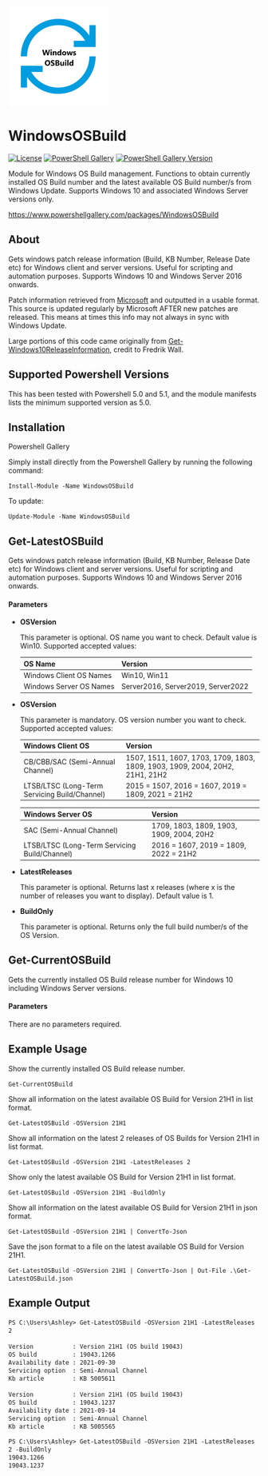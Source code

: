 
![alt text](https://github.com/AshleyHow/WindowsOSBuild/blob/main/WindowsOSBuild.png)

# WindowsOSBuild

[![License][license-badge]][license]
[![PowerShell Gallery][psgallery-badge]][psgallery]
[![PowerShell Gallery Version][psgallery-version-badge]][psgallery]

Module for Windows OS Build management. Functions to obtain currently installed OS Build number and the latest available OS Build number/s from Windows Update. Supports Windows 10 and associated Windows Server versions only.

https://www.powershellgallery.com/packages/WindowsOSBuild

[psgallery-badge]: https://img.shields.io/powershellgallery/v/WindowsOSBuild.svg?logo=PowerShell&style=flat-square
[psgallery]: https://www.powershellgallery.com/packages/WindowsOSBuild
[psgallery-version-badge]: https://img.shields.io/powershellgallery/dt/WindowsOSBuild.svg?logo=PowerShell&style=flat-square
[psgallery-version]: https://www.powershellgallery.com/packages/WindowsOSBuild
[license-badge]: https://img.shields.io/github/license/AshleyHow/WindowsOSBuild.svg?style=flat-square
[license]: https://github.com/AshleyHow/WindowsOSBuild/blob/main/LICENCE

## About

Gets windows patch release information (Build, KB Number, Release Date etc) for Windows client and server versions. Useful for scripting and automation purposes. Supports Windows 10 and Windows Server 2016 onwards.

Patch information retrieved from [Microsoft](https://docs.microsoft.com/en-gb/windows/release-health/release-information) and outputted in a usable format. This source is updated regularly by Microsoft AFTER new patches are released. This means at times this info may not always in sync with Windows Update. 

Large portions of this code came originally from [Get-Windows10ReleaseInformation](https://github.com/FredrikWall/PowerShell/blob/master/Windows/Get-Windows10ReleaseInformation.ps1), credit to Fredrik Wall.
    
## Supported Powershell Versions

This has been tested with Powershell 5.0 and 5.1, and the module manifests lists the minimum supported version as 5.0.

## Installation
Powershell Gallery

Simply install directly from the Powershell Gallery by running the following command:

```
Install-Module -Name WindowsOSBuild
```

To update:

```
Update-Module -Name WindowsOSBuild
```

## Get-LatestOSBuild

Gets windows patch release information (Build, KB Number, Release Date etc) for Windows client and server versions. Useful for scripting and automation purposes. Supports Windows 10 and Windows Server 2016 onwards.

#### Parameters

* **OSVersion**
    
    This parameter is optional. OS name you want to check. Default value is Win10. Supported accepted values: 
    
    | OS Name                                             | Version                                                                      |
    | :---------------------------------------------------| :--------------------------------------------------------------------------- |
    | Windows Client OS Names                             | Win10, Win11                                                                 |
    | Windows Server OS Names                             | Server2016, Server2019, Server2022                                           |

* **OSVersion**

    This parameter is mandatory. OS version number you want to check. Supported accepted values:

    | Windows Client OS                                   | Version                                                                      |
    | :-------------------------------------------------- | :--------------------------------------------------------------------------- |
    | CB/CBB/SAC (Semi-Annual Channel)                    | 1507, 1511, 1607, 1703, 1709, 1803, 1809, 1903, 1909, 2004, 20H2, 21H1, 21H2 |
    | LTSB/LTSC (Long-Term Servicing Build/Channel)       | 2015 = 1507, 2016 = 1607, 2019 = 1809, 2021 = 21H2                           |

    | Windows Server OS                                   | Version                                                                      |
    | :-------------------------------------------------- | :--------------------------------------------------------------------------- |
    | SAC (Semi-Annual Channel)                           | 1709, 1803, 1809, 1903, 1909, 2004, 20H2                                     |
    | LTSB/LTSC (Long-Term Servicing Build/Channel)       | 2016 = 1607, 2019 = 1809, 2022 = 21H2                                        |

* **LatestReleases**

    This parameter is optional. Returns last x releases (where x is the number of releases you want to display). Default value is 1.

* **BuildOnly**

    This parameter is optional. Returns only the full build number/s of the OS Version.
    
## Get-CurrentOSBuild

Gets the currently installed OS Build release number for Windows 10 including Windows Server versions.

#### Parameters    
    
There are no parameters required.

## Example Usage

Show the currently installed OS Build release number.
```
Get-CurrentOSBuild
```
Show all information on the latest available OS Build for Version 21H1 in list format.
```
Get-LatestOSBuild -OSVersion 21H1
```
Show all information on the latest 2 releases of OS Builds for Version 21H1 in list format.
```
Get-LatestOSBuild -OSVersion 21H1 -LatestReleases 2
```
Show only the latest available OS Build for Version 21H1 in list format.  
```
Get-LatestOSBuild -OSVersion 21H1 -BuildOnly
```
Show all information on the latest available OS Build for Version 21H1 in json format.
```
Get-LatestOSBuild -OSVersion 21H1 | ConvertTo-Json
```
Save the json format to a file on the latest available OS Build for Version 21H1.
```
Get-LatestOSBuild -OSVersion 21H1 | ConvertTo-Json | Out-File .\Get-LatestOSBuild.json
```

## Example Output

```
PS C:\Users\Ashley> Get-LatestOSBuild -OSVersion 21H1 -LatestReleases 2

Version           : Version 21H1 (OS build 19043)
OS build          : 19043.1266
Availability date : 2021-09-30
Servicing option  : Semi-Annual Channel
Kb article        : KB 5005611

Version           : Version 21H1 (OS build 19043)
OS build          : 19043.1237
Availability date : 2021-09-14
Servicing option  : Semi-Annual Channel
Kb article        : KB 5005565
```

```
PS C:\Users\Ashley> Get-LatestOSBuild -OSVersion 21H1 -LatestReleases 2 -BuildOnly
19043.1266
19043.1237
```
